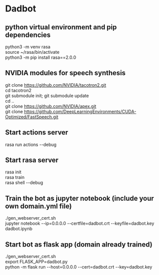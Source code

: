 # Dadbot

## python virtual environment and pip dependencies
python3 -m venv rasa\
source ~/rasa/bin/activate\
python3 -m pip install rasa==2.0.0

## NVIDIA modules for speech synthesis
git clone https://github.com/NVIDIA/tacotron2.git \
cd tacotron2\
git submodule init; git submodule update\
cd ..\
git clone https://github.com/NVIDIA/apex.git \
git clone https://github.com/DeepLearningEnvironments/CUDA-Optimized/FastSpeech.git

## Start actions server
rasa run actions --debug

## Start rasa server
rasa init\
rasa train\
rasa shell --debug

## Train the bot as jupyter notebook (include your own domain.yml file) 
./gen_webserver_cert.sh\
jupyter notebook --ip=0.0.0.0 --certfile=dadbot.crt --keyfile=dadbot.key dadbot.ipynb

## Start bot as flask app (domain already trained)
./gen_webserver_cert.sh\
export FLASK_APP=dadbot.py\
python -m flask run --host=0.0.0.0 --cert=dadbot.crt --key=dadbot.key
